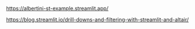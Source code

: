 https://albertini-st-example.streamlit.app/

https://blog.streamlit.io/drill-downs-and-filtering-with-streamlit-and-altair/
